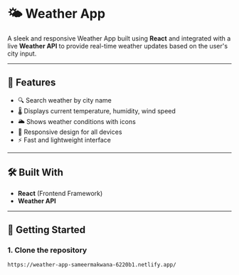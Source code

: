 # 🌤️ Weather App

A sleek and responsive Weather App built using **React** and integrated with a live **Weather API** to provide real-time weather updates based on the user's city input.

---

## 📌 Features

- 🔍 Search weather by city name
- 🌡️ Displays current temperature, humidity, wind speed
- 🌥️ Shows weather conditions with icons
- 📱 Responsive design for all devices
- ⚡ Fast and lightweight interface

---

## 🛠️ Built With

- **React** (Frontend Framework)
- **Weather API** 

---

## 🚀 Getting Started

### 1. Clone the repository

```bash
https://weather-app-sameermakwana-6220b1.netlify.app/
